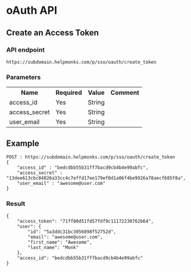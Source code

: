 # oAuth API

## Create an Access Token

### API endpoint

```
https://subdomain.helpmonks.com/p/sso/oauth/create_token
```

### Parameters

<table>
    <tr>
        <th>Name</th>
        <th>Required</th>
        <th>Value</th>
        <th>Comment</th>
    </tr>
    <tr>
        <td>access_id</td>
        <td>Yes</td>
        <td>String</td>
        <td></td>
    </tr>
    <tr>
        <td>access_secret</td>
        <td>Yes</td>
        <td>String</td>
        <td></td>
    </tr>
    <tr>
        <td>user_email</td>
        <td>Yes</td>
        <td>String</td>
        <td></td>
    </tr>
</table>

## Example

```
POST : https://subdomain.helpmonks.com/p/sso/oauth/create_token
{
    "access_id" : "bedcdbb55b31ff7bacd9cb4b4e99abfc",
    "access_secret" : "13dee613cbc84826a33cc4c7effd17ee179ef0d1a06f4be9926a78aecf685f8a",
    "user_email" : "awesome@user.com"
}
```

### Result

```
{
    "access_token": "71ff80d51fd57fdf9c11172230762b64",
    "user": {
        "id": "5a3ddc31bc3056898f52752d",
        "email": "awesome@user.com",
        "first_name": "Awesome",
        "last_name": "Monk"
    },
    "access_id": "bedcdbb55b31ff7bacd9cb4b4e99abfc"
}
```

